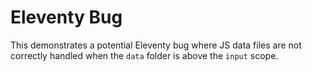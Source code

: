 # Eleventy Bug

This demonstrates a potential Eleventy bug where JS data files are not correctly handled when the `data` folder is above the `input` scope.
